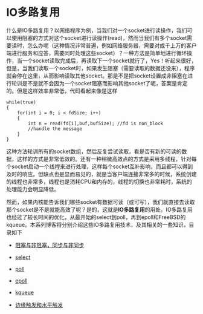 # IO多路复用

什么是IO多路复用？以网络程序为例，当我们对一个socket进行读操作，我们可以使用阻塞的方式对这个socket进行读操作(read)，然而当我们有多个socket需要读时，怎么办呢（这种情况非常普遍，例如网络服务器，需要对成千上万的客户端进行服务和应答，需要同时处理这些socket）？一种方法是简单地进行循环操作，当一个socket读取完成后，再读取下一个socket就行了，Yes！听起来很好，但是，当我们读取一个socket时，如果发生阻塞（需要读取的数据还没来），程序就会停在这里，从而影响读取其他socket。那是不是把socket设置成非阻塞在进行轮训是不是就不会因为一个socket阻塞而影响其他socket了呢，答案是肯定的。但是这样效率非常低，代码看起来像是这样

	while(true)
	{
		for(int i = 0; i < fdSize; i++)
		{
			int n = read(fd[i],buf,bufSize); //fd is non_block
			//handle the message
		}
	}
这种方法轮训所有的socket数组，然后反复尝试读取，看是否有新的可读的数据，这样的方式是非常低效的。还有一种稍微高效点的方式是采用多线程，针对每个socket启动一个线程来进行处理，这样每个socket互补影响，而且都可以得到及时的响应。但缺点也是显而易见的，就是当客户端连接非常多的时候，系统创建的线程也非常多，线程也是消耗CPU和内存的，线程的切换也非常耗时，系统的处理能力会明显降低。

然而，如果内核能告诉我们哪些socket有数据可读（或可写），我们就直接去读取那个socket是不是就能高效了呢？是的，这就是**IO多路复用**的用处。IO多路复用也经过了较长时间的优化，从最开始的select到poll，再到epoll和FreeBSD的kqueue。本系列博客将分别介绍这些IO多路复用技术，及其相关的一些知识，目录如下

- [阻塞与非阻塞，同步与非同步]()

- [select](http://)

- [poll](http://)

- [epoll](http://)

- [kqueue](http://)

- [边缘触发和水平触发](http://)
